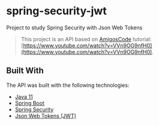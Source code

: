 # spring-security-jwt

Project to study Spring Security with Json Web Tokens

> This project is an API based on [AmigosCode](https://www.youtube.com/c/amigoscode) tutorial: [https://www.youtube.com/watch?v=VVn9OG9nfH0](https://www.youtube.com/watch?v=VVn9OG9nfH0).

## Built With

The API was built with the following technologies:

- [Java 11](https://www.java.com/en/)
- [Spring Boot](https://spring.io/projects/spring-boot)
- [Spring Security](https://spring.io/projects/spring-security)
- [Json Web Tokens (JWT)](https://jwt.io/)
